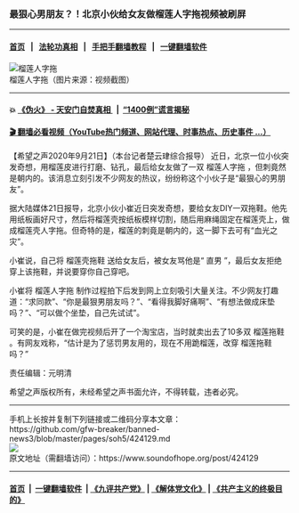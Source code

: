 ### 最狠心男朋友？！北京小伙给女友做榴莲人字拖视频被刷屏
------------------------

#### [首页](https://github.com/gfw-breaker/banned-news3/blob/master/README.md) &nbsp;&nbsp;|&nbsp;&nbsp; [法轮功真相](https://github.com/begood0513/basic/blob/master/README.md)  &nbsp;&nbsp;|&nbsp;&nbsp; [手把手翻墙教程](https://github.com/gfw-breaker/guides/wiki)  &nbsp;&nbsp;|&nbsp;&nbsp; [一键翻墙软件](https://github.com/gfw-breaker/nogfw/blob/master/README.md)  



<div><img alt="榴莲人字拖" src="https://img.soundofhope.org/2020-09/_2020092113164823394-1600693349484.jpg"/>
<br/><figcaption class="caption">
 榴莲人字拖（图片来源：视频截图）
</figcaption></div><hr/>

#### 💥 [《伪火》 - 天安门自焚真相 ](http://158.247.195.190:10000/videos/blog/weihuo.html)&nbsp; |&nbsp; [“1400例”谎言揭秘  ](http://158.247.195.190:10000/videos/blog/jiexi1400.html)

#### [ 🎬  翻墙必看视频（YouTube热门频道、网站代理、时事热点、历史事件 ...）](https://github.com/gfw-breaker/links/blob/master/banned.md)

<div><div class="Content__Wrapper sc-1bvya0-0 grZQxZ">
 <p class="meta-top">
  <span class="meta">
   【希望之声2020年9月21日】（本台记者楚云珒综合报导）
  </span>
  近日，北京一位小伙突发奇想，用榴莲皮进行打磨、钻孔，最后给女友做了一双
  <ok href="/term/380668">
   榴莲人字拖
  </ok>
  ，但刺竟然是朝内的。该消息立刻引发不少网友的热议，纷纷称这个小伙子是“最狠心的男朋友”。
 </p>
 <p>
  据大陆媒体21日报导，北京小伙小崔近日突发奇想，要给女友DIY一双拖鞋。他先用纸板画好尺寸，然后将榴莲壳按纸板模样切割，随后用麻绳固定在榴莲壳上，做成榴莲壳人字拖。但奇特的是，榴莲的刺竟是朝内的，这一脚下去可有“血光之灾”。
 </p>
 <div class="soh-embed">
  <div class="soh-embed-inner">
   <div class="iframely-embed">
    <div class="iframely-responsive">
    </div>
   </div>
  </div>
 </div>
 <p>
  小崔说，自己将
  <ok href="/term/380680">
   榴莲壳拖鞋
  </ok>
  送给女友后，被女友骂他是“
  <ok href="/term/380671">
   直男
  </ok>
  ”，最后女友拒绝穿上该拖鞋，并说要穿你自己穿吧。
 </p>
 <p>
  小崔将
  <ok href="/term/380668">
   榴莲人字拖
  </ok>
  制作过程拍下后发到网上立刻吸引大量关注。不少网友打趣道：“求同款”、“你是最狠男朋友吗？”、“看得我脚好痛啊”、“有想法做成床垫吗？”、“可以做个坐垫，自己先试试”。
 </p>
 <p>
  可笑的是，小崔在做完视频后开了一个淘宝店，当时就卖出去了10多双
  <ok href="/term/380665">
   榴莲拖鞋
  </ok>
  。有网友戏称，“估计是为了惩罚男友用的，现在不用跪榴莲，改穿
  <ok href="/term/380665">
   榴莲拖鞋
  </ok>
  吗？”
 </p>
 <p class="meta-btm">
  责任编辑：元明清
 </p>
 <p class="meta-btm">
  希望之声版权所有，未经希望之声书面允许，不得转载，违者必究。
 </p>
</div>
</div>
<hr/>
手机上长按并复制下列链接或二维码分享本文章：<br/>
https://github.com/gfw-breaker/banned-news3/blob/master/pages/soh5/424129.md <br/>
<a href='https://github.com/gfw-breaker/banned-news3/blob/master/pages/soh5/424129.md'><img src='https://github.com/gfw-breaker/banned-news3/blob/master/pages/soh5/424129.md.png'/></a> <br/>
原文地址（需翻墙访问）：https://www.soundofhope.org/post/424129


------------------------
#### [首页](https://github.com/gfw-breaker/banned-news3/blob/master/README.md) &nbsp;|&nbsp; [一键翻墙软件](https://github.com/gfw-breaker/nogfw/blob/master/README.md) &nbsp;| [《九评共产党》](https://github.com/gfw-breaker/9ping.md/blob/master/README.md#九评之一评共产党是什么) | [《解体党文化》](https://github.com/gfw-breaker/jtdwh.md/blob/master/README.md) | [《共产主义的终极目的》](https://github.com/gfw-breaker/gczydzjmd.md/blob/master/README.md)


<img src='http://gfw-breaker.win/banned-news3/pages/soh5/424129.md' width='0px' height='0px'/>